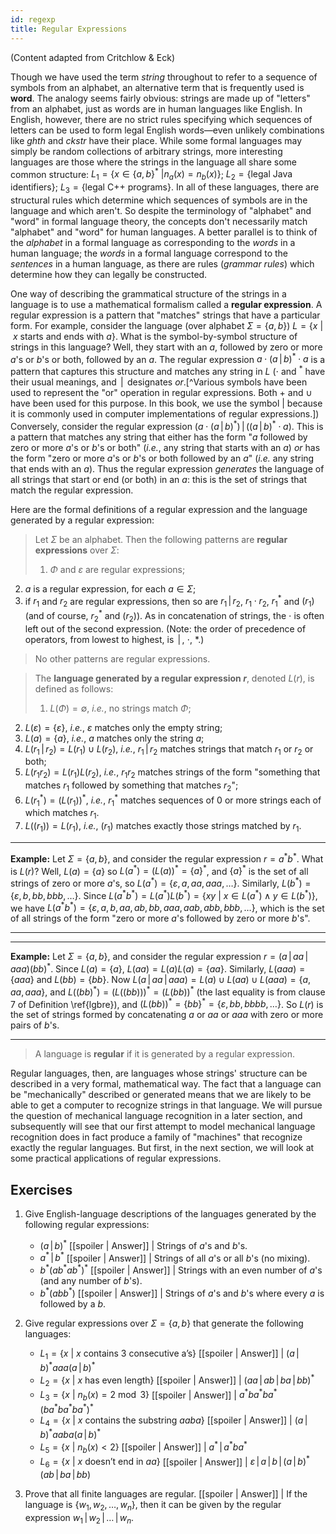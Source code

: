 ```yaml
---
id: regexp
title: Regular Expressions
---
```


(Content adapted from Critchlow &amp; Eck)

Though we have used the term _string_ throughout to refer to a sequence of
symbols from an alphabet, an alternative term that is frequently used is **word**. 
The analogy seems fairly obvious: strings are made up of "letters"
from an alphabet, just as words are in human languages like English.
In English, however, there are no strict rules specifying which sequences 
of letters can be used to form legal English words&mdash;even unlikely
combinations like _ghth_ and _ckstr_ have their place. 
While some formal languages may simply
be random collections of arbitrary strings, more interesting languages
are those where the strings in the language all share some 
common structure: $L_1 = \{ x\in \{a,b\}^* \ | n_a(x) =
n_b(x)\}$; $L_2 = \{\textrm{legal Java identifiers}\}$; $L_3 = \{\textrm{legal C++
programs}\}$. In all of these languages, there are structural 
rules which determine which sequences of symbols are in the language and which
aren't.
So
despite the terminology of "alphabet" and "word" in formal
language theory, the concepts don't necessarily match "alphabet"
and "word" for human languages. A better parallel is to think of
the _alphabet_ in a formal language as corresponding to the _words_ in a
human language; the _words_ in a formal language correspond to
the _sentences_ in a human language, as there are rules (_grammar 
rules_) which determine how they can legally be constructed.

One way of describing the grammatical structure of the strings in a language is
to use a mathematical formalism called a **regular expression**. A regular
expression is a pattern that "matches" strings that have a particular form. For
example, consider the language (over alphabet $\Sigma = \{a,b\}$) $L= \{x \ | \ x
\textrm{\ starts and ends with\ } a\}$. What is the symbol-by-symbol 
structure of
strings in this language? Well, they start with an $a$, followed by zero or more
$a$'s or $b$'s or both, followed by an $a$. The regular expression 
$a \cdot (a \,|\, b)^* \cdot a$ is a pattern that captures this structure and matches any string in
$L$ ($\cdot$ and $^*$ have their usual meanings, and $\,|\,$ designates _or_.[^Various
symbols have been used to represent the "or" operation in regular expressions. Both
$+$ and $\cup$ have been used for this purpose. In this book, we use the symbol $|$ because
it is commonly used in computer implementations of regular expressions.]) 
Conversely, consider the regular expression ($a\cdot(a\,|\, b)^*) \,|\, ((a\,|\, b)^*\cdot a)$.
This is a pattern that matches any string that either has the form "$a$ followed
by zero or more $a$'s or $b$'s or both" (_i.e._, any string that starts with an $a$)
_or_ has the form "zero or more $a$'s or $b$'s or both followed by an $a$"
(_i.e._ any string that ends with an $a$). Thus the regular expression 
_generates_ the language of all strings that start or end (or both) in an
$a$: this is the set of strings that match the regular expression. 

Here are the formal definitions of a regular expression and the language
generated by a regular expression:

> Let $\Sigma$ be an alphabet. Then the 
following patterns are **regular expressions** over $\Sigma$:
>
>  1. $\Phi$ and $\varepsilon$ are regular expressions;
   2. $a$ is a regular expression, for each $a \in \Sigma$;
   3. if $r_1$ and $r_2$ are regular expressions, then so are
$r_1\,|\, r_2$, $r_1\cdot r_2$, $r_1^*$ and $(r_1)$ (and of course, $r_2^*$
and $(r_2)$).
As in concatenation of strings, the $\cdot$ is often left out of
the second expression. (Note: the order of precedence of operators, from lowest to highest,
is $\,|\,$, $\cdot$, $*$.)
>
> No other patterns are regular expressions.

> The **language generated by a regular expression $r$**, 
denoted $L(r)$,
is defined as follows:
>
>  1. $L(\Phi) = \emptyset$, _i.e._, no strings match $\Phi$;
   2. $L(\varepsilon) = \{\varepsilon\}$, _i.e._, $\varepsilon$ matches only the 
empty string;
   3. $L(a) = \{a\}$, _i.e._, $a$ matches only the string $a$;
   4. $L(r_1\,|\, r_2) = L(r_1) \cup L(r_2)$, _i.e._, $r_1\,|\, r_2$ matches
strings that match $r_1$ or $r_2$ or both;
   5. $L(r_1r_2) = L(r_1)L(r_2)$, _i.e._, $r_1r_2$ matches strings of the form 
"something that matches $r_1$ followed by something that 
matches $r_2$";
   6. $L(r_1^*) = (L(r_1))^*$, _i.e._, $r_1^*$ matches sequences of 0
or more strings each of which matches $r_1$.
   7. $L((r_1)) = L(r_1)$, _i.e._, $(r_1)$ matches exactly those strings
matched by $r_1$.

---
**Example:** Let $\Sigma = \{a,b\}$, and consider the regular expression $r=a^*b^*$. What is
$L(r)$? Well, $L(a) = \{a\}$ so $L(a^*) = (L(a))^* = \{a\}^*$, and $\{a\}^*$ is
the set of all strings of zero or more $a$'s, so $L(a^*) = \{\varepsilon, a, aa, aaa,
\ldots\}$. Similarly, $L(b^*) = \{\varepsilon, b, bb, bbb, \ldots\}$. 
Since $L(a^*b^*) = L(a^*)L(b^*) = \{xy \ | \ x\in L(a^*)\land y\in L(b^*)\}$, we
have $L(a^*b^*) = \{\varepsilon, a, b, aa, ab, bb, aaa, aab, abb, bbb, \ldots\}$,
which is the set of all strings of the form "zero or more $a$'s followed by zero
or more $b$'s".

---

---
**Example:** Let $\Sigma = \{a,b\}$, and consider the regular expression $r=(a\,|\, aa\,|\, aaa)(bb)^*$.
Since $L(a) = \{a\}$, $L(aa) = L(a)L(a) = \{aa\}$. Similarly, $L(aaa) = \{aaa\}$
and $L(bb) = \{bb\}$. Now $L(a\,|\, aa\,|\, aaa) = L(a) \cup L(aa) \cup L(aaa) = \{a, aa,
aaa\}$, and $L((bb)^*) = (L((bb)))^* = (L(bb))^*$ (the last equality is from
clause 7 of Definition \ref{lgbre}), and $(L(bb))^* = \{bb\}^* = \{\varepsilon, bb,
bbbb, \ldots\}$. So $L(r)$ is the set of strings formed by
concatenating $a$ or $aa$ or $aaa$ with zero or more pairs of $b$'s.

---

> A language is **regular** if it is generated by
a regular expression.

Regular languages, then, are languages whose strings' structure can be described
in a very formal, mathematical way. The fact that a language can be
"mechanically" described or generated means that we are likely to be
able to get a computer to recognize strings in that language.
We will pursue the question of mechanical language recognition in
a later section, and subsequently will see that our first attempt to model mechanical
language recognition does in fact produce a family of "machines" that recognize
exactly the regular languages. But first, in the next section, we will look at some
practical applications of regular expressions.

## Exercises

1. Give English-language descriptions of the languages generated by the
following regular expressions:
   * $(a\,|\, b)^*$
   [[spoiler | Answer]]
   | Strings of $a$'s and $b$'s. 
   * $a^*\,|\, b^*$
   [[spoiler | Answer]]
   | Strings of all $a$'s or all $b$'s (no mixing).
   * $b^*(ab^*ab^*)^*$
   [[spoiler | Answer]]
   | Strings with an even number of $a$'s (and any number of $b$'s).
   * $b^*(abb^*)$
   [[spoiler | Answer]]
   | Strings of $a$'s and $b$'s where every $a$ is followed by a $b$.

2. Give regular expressions over $\Sigma=\{a,b\}$ that generate the 
following languages:
   * $L_1 = \{ x \ | \ x \textrm{ contains 3 consecutive a's}\}$
   [[spoiler | Answer]]
   | $(a\,|\,b)^*aaa(a\,|\,b)^*$
   * $L_2 = \{ x \ | \ x \textrm{ has even length}\}$
   [[spoiler | Answer]]
   | $(aa\,|\,ab\,|\,ba\,|\,bb)^*$
   * $L_3 = \{ x \ | \ n_b(x) = 2 \bmod{3}\}$
   [[spoiler | Answer]]
   | $a^*ba^*ba^*(ba^*ba^*ba^*)^*$
   * $L_4 = \{ x \ | \ x \textrm{ contains the substring } aaba\}$
   [[spoiler | Answer]]
   | $(a\,|\,b)^*aaba(a\,|\,b)^*$
   * $L_5 = \{ x \ | \ n_b(x) < 2 \}$
   [[spoiler | Answer]]
   | $a^*\,|\,a^*ba^*$
   * $L_6 = \{ x \ | \ x \textrm{ doesn't end in } aa\}$
   [[spoiler | Answer]]
   | $\varepsilon\,|\,a\,|\,b\,|\,(a\,|\,b)^*(ab\,|\,ba\,|\,bb)$

3. Prove that all finite languages are regular.
[[spoiler | Answer]]
| If the language is $\{w_1, w_2, \ldots, w_n\}$, then it can be given by the regular expression $w_1\,|\,w_2\,|\,\ldots\,|\,w_n$.
